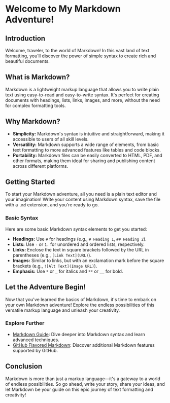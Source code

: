 # Welcome to My Markdown Adventure!

## Introduction

Welcome, traveler, to the world of Markdown! In this vast land of text formatting, you'll discover the power of simple syntax to create rich and beautiful documents.

## What is Markdown?

Markdown is a lightweight markup language that allows you to write plain text using easy-to-read and easy-to-write syntax. It's perfect for creating documents with headings, lists, links, images, and more, without the need for complex formatting tools.

## Why Markdown?

- **Simplicity:** Markdown's syntax is intuitive and straightforward, making it accessible to users of all skill levels.
- **Versatility:** Markdown supports a wide range of elements, from basic text formatting to more advanced features like tables and code blocks.
- **Portability:** Markdown files can be easily converted to HTML, PDF, and other formats, making them ideal for sharing and publishing content across different platforms.

## Getting Started

To start your Markdown adventure, all you need is a plain text editor and your imagination! Write your content using Markdown syntax, save the file with a `.md` extension, and you're ready to go.

### Basic Syntax

Here are some basic Markdown syntax elements to get you started:

- **Headings:** Use `#` for headings (e.g., `# Heading 1`, `## Heading 2`).
- **Lists:** Use `-` or `1.` for unordered and ordered lists, respectively.
- **Links:** Enclose the text in square brackets followed by the URL in parentheses (e.g., `[Link Text](URL)`).
- **Images:** Similar to links, but with an exclamation mark before the square brackets (e.g., `![Alt Text](Image URL)`).
- **Emphasis:** Use `*` or `_` for italics and `**` or `__` for bold.

## Let the Adventure Begin!

Now that you've learned the basics of Markdown, it's time to embark on your own Markdown adventure! Explore the endless possibilities of this versatile markup language and unleash your creativity.

### Explore Further

- [Markdown Guide](https://www.markdownguide.org/): Dive deeper into Markdown syntax and learn advanced techniques.
- [GitHub Flavored Markdown](https://guides.github.com/features/mastering-markdown/): Discover additional Markdown features supported by GitHub.

## Conclusion

Markdown is more than just a markup language—it's a gateway to a world of endless possibilities. So go ahead, write your story, share your ideas, and let Markdown be your guide on this epic journey of text formatting and creativity!

